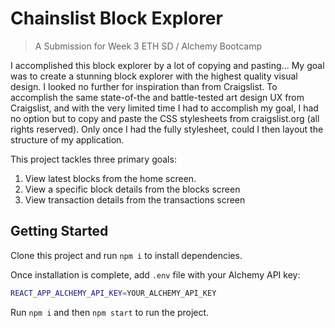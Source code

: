# Chainslist Block Explorer

> A Submission for Week 3 ETH SD / Alchemy Bootcamp

I accomplished this block explorer by a lot of copying and pasting...
My goal was to create a stunning block explorer with the highest quality visual
design. I looked no further for inspiration than from Craigslist. To accomplish
the same state-of-the and battle-tested art design UX from Craigslist, and with
the very limited time I had to accomplish my goal, I had no option but to copy
and paste the CSS stylesheets from craigslist.org (all rights reserved).
Only once I had the fully stylesheet, could I then layout the structure of my
application.

This project tackles three primary goals:

1. View latest blocks from the home screen.
2. View a specific block details from the blocks screen
3. View transaction details from the transactions screen

## Getting Started

Clone this project and run `npm i` to install dependencies.

Once installation is complete, add `.env` file with your Alchemy API key:

```sh
REACT_APP_ALCHEMY_API_KEY=YOUR_ALCHEMY_API_KEY
```

Run `npm i` and then `npm start` to run the project.
